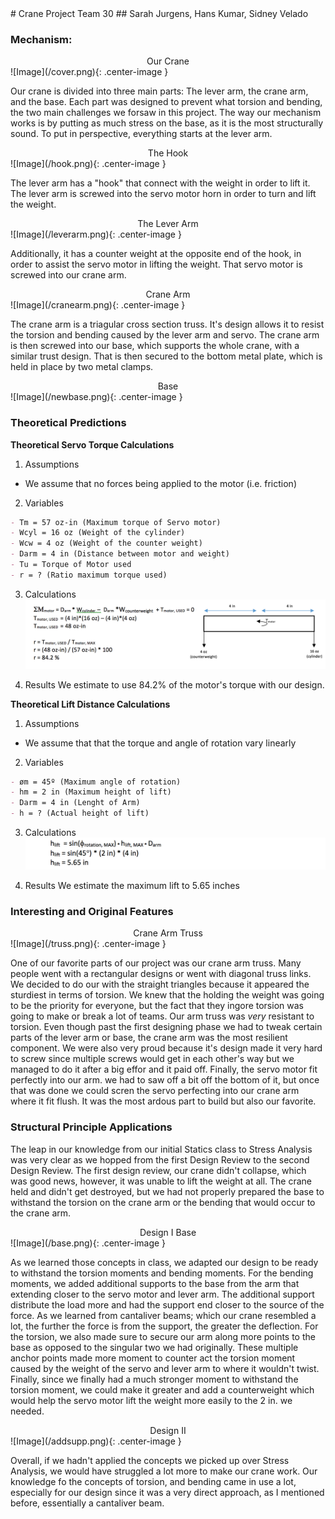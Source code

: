 <link rel="stylesheet" href="img.css">
# Crane Project Team 30
## Sarah Jurgens, Hans Kumar, Sidney Velado

### Mechanism:

<center>Our Crane</center>
![Image](/cover.png){: .center-image }

Our crane is divided into three main parts: The lever arm, the crane arm, and the base. Each part was designed to prevent what torsion and bending, the two main challenges we forsaw in this project. The way our mechanism works is by putting as much stress on the base, as it is the most structurally sound. To put in perspective, everything starts at the lever arm. 

<center>The Hook</center>
![Image](/hook.png){: .center-image }


The lever arm has a "hook" that connect with the weight in order to lift it. The lever arm is screwed into the servo motor horn in order to turn and lift the weight. 

<center>The Lever Arm</center>
![Image](/leverarm.png){: .center-image }

Additionally, it has a counter weight at the opposite end of the hook, in order to assist the servo motor in lifting the weight. That servo motor is screwed into our crane arm. 

<center>Crane Arm</center>
![Image](/cranearm.png){: .center-image }

The crane arm is a triagular cross section truss. It's design allows it to resist the torsion and bending caused by the lever arm and servo. The crane arm is then screwed into our base, which supports the whole crane, with a similar trust design. That is then secured to the bottom metal plate, which is held in place by two metal clamps. 

<center>Base</center>
![Image](/newbase.png){: .center-image }

### Theoretical Predictions

**Theoretical Servo Torque Calculations**

 1. Assumptions
 - We assume that no forces being applied to the motor (i.e. friction)

 2. Variables
```markdown
- Tm = 57 oz-in (Maximum torque of Servo motor)
- Wcyl = 16 oz (Weight of the cylinder)
- Wcw = 4 oz (Weight of the counter weight)
- Darm = 4 in (Distance between motor and weight)
- Tu = Torque of Motor used
- r = ? (Ratio maximum torque used)
```
 3. Calculations
![Image](/Calc1.png)

 4. Results
 We estimate to use 84.2% of the motor's torque with our design. 
 
**Theoretical Lift Distance Calculations**

 1. Assumptions
 - We assume that that the torque and angle of rotation vary linearly
 
 2. Variables 
```markdown
- øm = 45º (Maximum angle of rotation)
- hm = 2 in (Maximum height of lift)
- Darm = 4 in (Lenght of Arm)
- h = ? (Actual height of lift)
```
 3. Calculations
![Image](/calcLiftFinal.png)

 4. Results
 We estimate the maximum lift to 5.65 inches

### Interesting and Original Features
<center>Crane Arm Truss</center>
![Image](/truss.png){: .center-image }

One of our favorite parts of our project was our crane arm truss. Many people went with a rectangular designs or went with diagonal truss links. We decided to do our with the straight triangles because it appeared the sturdiest in terms of torsion. We knew that the holding the weight was going to be the priority for everyone, but the fact that they ingore torsion was going to make or break a lot of teams. Our arm truss was *very* resistant to torsion. Even though past the first designing phase we had to tweak certain parts of the lever arm or base, the crane arm was the most resilient component. We were also very proud because it's design made it very hard to screw since multiple screws would get in each other's way but we managed to do it after a big effor and it paid off. Finally, the servo motor fit perfectly into our arm. we had to saw off a bit off the bottom of it, but once that was done we could scren the servo perfecting into our crane arm where it fit flush. It was the most ardous part to build but also our favorite. 

### Structural Principle Applications
The leap in our knowledge from our initial Statics class to Stress Analysis was very clear as we hopped from the first Design Review to the second Design Review. The first design review, our crane didn't collapse, which was good news, however, it was unable to lift the weight at all. The crane held and didn't get destroyed, but we had not properly prepared the base to withstand the torsion on the crane arm or the bending that would occur to the crane arm. 

<center>Design I Base</center>
![Image](/base.png){: .center-image }

As we learned those concepts in class, we adapted our design to be ready to withstand the torsion moments and bending moments. For the bending moments, we added additional supports to the base from the arm that extending closer to the servo motor and lever arm. The additional support distribute the load more and had the support end closer to the source of the force. As we learned from cantaliver beams; which our crane resembled a lot, the further the force is from the support, the greater the deflection. For the torsion, we also made sure to secure our arm along more points to the base as opposed to the singular two we had originally. These multiple anchor points made more moment to counter act the torsion moment caused by the weight of the servo and lever arm to where it wouldn't twist. Finally, since we finally had a much stronger moment to withstand the torsion moment, we could make it greater and add a counterweight which would help the servo motor lift the weight more easily to the 2 in. we needed. 

<center>Design II</center>
![Image](/addsupp.png){: .center-image }

Overall, if we hadn't applied the concepts we picked up over Stress Analysis, we would have struggled a lot more to make our crane work. Our knowledge fo the concepts of torsion, and bending came in use a lot, especially for our design since it was a very direct approach, as I mentioned before, essentially a cantaliver beam. 
